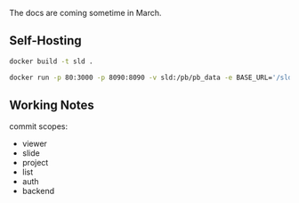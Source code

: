 The docs are coming sometime in March.

## Self-Hosting
```bash
docker build -t sld .

docker run -p 80:3000 -p 8090:8090 -v sld:/pb/pb_data -e BASE_URL='/sld' sld
```

## Working Notes
commit scopes:

- viewer
- slide
- project
- list
- auth
- backend
